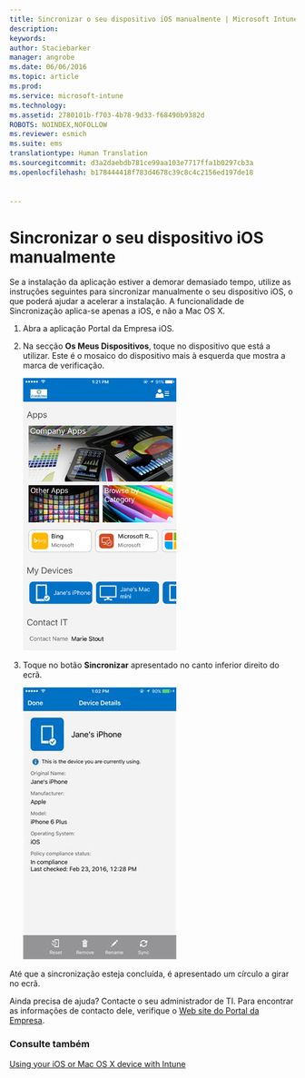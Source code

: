 ```yaml
---
title: Sincronizar o seu dispositivo iOS manualmente | Microsoft Intune
description: 
keywords: 
author: Staciebarker
manager: angrobe
ms.date: 06/06/2016
ms.topic: article
ms.prod: 
ms.service: microsoft-intune
ms.technology: 
ms.assetid: 2780101b-f703-4b78-9d33-f68490b9382d
ROBOTS: NOINDEX,NOFOLLOW
ms.reviewer: esmich
ms.suite: ems
translationtype: Human Translation
ms.sourcegitcommit: d3a2daebdb781ce99aa103e7717ffa1b0297cb3a
ms.openlocfilehash: b178444418f783d4678c39c8c4c2156ed197de18


---
```



# Sincronizar o seu dispositivo iOS manualmente

Se a instalação da aplicação estiver a demorar demasiado tempo, utilize as instruções seguintes para sincronizar manualmente o seu dispositivo iOS, o que poderá ajudar a acelerar a instalação. A funcionalidade de Sincronização aplica-se apenas a iOS, e não a Mac OS X.

1. Abra a aplicação Portal da Empresa iOS.

2. Na secção **Os Meus Dispositivos**, toque no dispositivo que está a utilizar. Este é o mosaico do dispositivo mais à esquerda que mostra a marca de verificação.

    ![ios-sync-1-comp-portal-apps](./media/ios-sync-1-comp-portal-apps.png)

3.  Toque no botão **Sincronizar** apresentado no canto inferior direito do ecrã.

    ![ios-sync-2-sync-button](./media/ios-sync-2-sync-button.png)

Até que a sincronização esteja concluída, é apresentado um círculo a girar no ecrã.

Ainda precisa de ajuda? Contacte o seu administrador de TI. Para encontrar as informações de contacto dele, verifique o [Web site do Portal da Empresa](http://portal.manage.microsoft.com).

### Consulte também
[Using your iOS or Mac OS X device with Intune](using-your-ios-or-mac-os-x-device-with-intune.md)



<!--HONumber=Aug16_HO4-->


